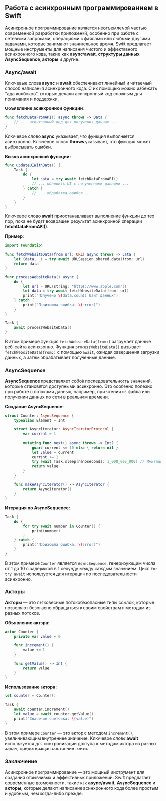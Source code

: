 ## Работа с асинхронным программированием в Swift

Асинхронное программирование является неотъемлемой частью современной разработки приложений, особенно при работе с сетевыми запросами, операциями с файлами или любыми другими задачами, которые занимают значительное время. Swift предлагает мощные инструменты для написания чистого и эффективного асинхронного кода, такие как **async/await**, **структуры данных AsyncSequence**,  **акторы** и другие. 

### Async/await

Ключевые слова **async** и **await** обеспечивают линейный и читаемый способ написания асинхронного кода. С их помощью можно избежать "ада колбэков", которые делали асинхронный код сложным для понимания и поддержки.

**Объявление асинхронной функции:**

```swift
func fetchDataFromAPI() async throws -> Data {
    // ... асинхронный код для получения данных ...
}
```

Ключевое слово **async** указывает, что функция выполняется асинхронно. Ключевое слово **throws** указывает, что функция может выбрасывать ошибки.

**Вызов асинхронной функции:**

```swift
func updateUIWithData() {
    Task {
        do {
            let data = try await fetchDataFromAPI() 
            // ... обновить UI с полученными данными ...
        } catch {
            // ... обработка ошибок ...
        }
    }
}
```

Ключевое слово **await** приостанавливает выполнение функции до тех пор, пока не будет возвращен результат асинхронной операции **fetchDataFromAPI()**. 

**Пример**:

```swift
import Foundation

func fetchWebsiteData(from url: URL) async throws -> Data {
    let (data, _) = try await URLSession.shared.data(from: url)
    return data
}

func processWebsiteData() async {
    do {
        let url = URL(string: "https://www.apple.com")!
        let data = try await fetchWebsiteData(from: url)
        print("Получено \(data.count) байт данных")
    } catch {
        print("Произошла ошибка: \(error)")
    }
}

Task {
    await processWebsiteData() 
}
```

В этом примере функция `fetchWebsiteData(from:)` загружает данные веб-сайта асинхронно. Функция `processWebsiteData()` вызывает `fetchWebsiteData(from:)` с помощью `await`, ожидая завершения загрузки данных, а затем обрабатывает полученные данные.

### AsyncSequence

**AsyncSequence** представляет собой последовательность значений, которые становятся доступными асинхронно. Это особенно полезно при работе с потоками данных, например, при чтении из файла или получении данных по сети в реальном времени.

**Создание AsyncSequence:**

```swift
struct Counter: AsyncSequence {
    typealias Element = Int
    
    struct AsyncIterator: AsyncIteratorProtocol {
        var current = 1
        
        mutating func next() async throws -> Int? {
            guard current <= 10 else { return nil }
            let value = current
            current += 1
            try await Task.sleep(nanoseconds: 1_000_000_000) // Имитация задержки
            return value
        }
    }
    
    func makeAsyncIterator() -> AsyncIterator {
        return AsyncIterator()
    }
}
```

**Итерация по AsyncSequence:**

```swift
Task {
    do {
        for try await number in Counter() {
            print(number)
        }
    } catch {
        print("Произошла ошибка: \(error)")
    }
}
```

В этом примере `Counter` является `AsyncSequence`, генерирующим числа от 1 до 10 с задержкой в 1 секунду между каждым значением. Цикл `for try await` используется для итерации по последовательности асинхронно.

### Акторы

**Акторы** — это легковесные потокобезопасные типы ссылок, которые позволяют безопасно обращаться к своим свойствам и методам из разных потоков.

**Объявление актора:**

```swift
actor Counter {
    private var value = 0

    func increment() {
        value += 1
    }

    func getValue() -> Int {
        return value
    }
}
```

**Использование актора:**

```swift
let counter = Counter()

Task {
    await counter.increment()
    let value = await counter.getValue()
    print("Значение счетчика: \(value)")
}
```

В этом примере `Counter` — это актор с методом `increment()`, увеличивающим внутреннее значение. Ключевое слово **await** используется для синхронизации доступа к методам актора из разных задач, предотвращая состояние гонки.

### Заключение

Асинхронное программирование — это мощный инструмент для создания отзывчивых и эффективных приложений. Swift предлагает современные возможности, такие как **async/await**, **AsyncSequence** и **акторы**, которые делают написание асинхронного кода более простым и удобным, чем когда-либо прежде. 
